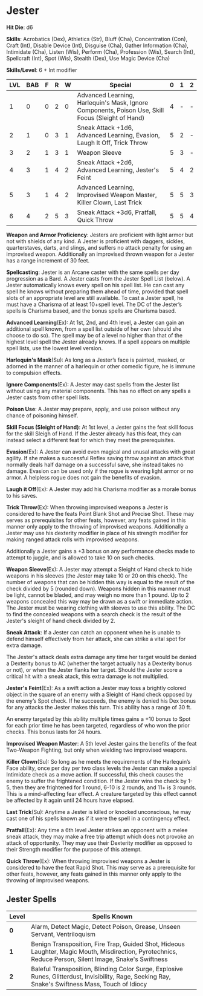 # Jester

**Hit Die**: d6

**Skills**: Acrobatics (Dex), Athletics (Str), Bluff (Cha), Concentration (Con), Craft (Int), Disable Device (Int), Disguise (Cha), Gather Information (Cha), Intimidate (Cha), Listen (Wis), Perform (Cha), Profession (Wis), Search (Int), Spellcraft (Int), Spot (Wis), Stealth (Dex), Use Magic Device (Cha)

**Skills/Level**: 6 + Int modifier

LVL | BAB | F | R | W | Special | 0 | 1 | 2
--- | --- | - | - | - | ------- | - | - | -
1   | 0   | 0 | 2 | 0 | Advanced Learning, Harlequin's Mask, Ignore Components, Poison Use, Skill Focus (Sleight of Hand) | 4 |  -  |  -  
2   | 1   | 0 | 3 | 1 | Sneak Attack +1d6, Advanced Learning, Evasion, Laugh It Off, Trick Throw | 5 | 2 |  -  
3   | 2   | 1 | 3 | 1 | Weapon Sleeve | 5 | 3 | -
4   | 3   | 1 | 4 | 2 | Sneak Attack +2d6, Advanced Learning, Jester's Feint | 5 | 4 | 2
5   | 3   | 1 | 4 | 2 | Advanced Learning, Improvised Weapon Master, Killer Clown, Last Trick | 5 | 5 | 3
6   | 4   | 2 | 5 | 3 | Sneak Attack +3d6, Pratfall, Quick Throw | 5 | 5 | 4

**Weapon and Armor Proficiency**: Jesters are proficient with light armor but not with shields of any kind. A Jester is proficient with daggers, sickles, quarterstaves, darts, and slings, and suffers no attack penalty for using an improvised weapon. Additionally an improvised thrown weapon for a Jester has a range increment of 30 feet.

**Spellcasting**: Jester is an Arcane caster with the same spells per day progression as a Bard. A Jester casts from the Jester Spell List (below). A Jester automatically knows every spell on his spell list. He can cast any spell he knows without preparing them ahead of time, provided that spell slots of an appropriate level are still available. To cast a Jester spell, he must have a Charisma of at least 10+spell level. The DC of the Jester’s spells is Charisma based, and the bonus spells are Charisma based.

**Advanced Learning**(Ex): At 1st, 2nd, and 4th level, a Jester can gain an additional spell known, from a spell list outside of her own (should she choose to do so). The spell may be of a level no higher than that of the highest level spell the Jester already knows. If a spell appears on multiple spell lists, use the lowest level version.

**Harlequin's Mask**(Su): As long as a Jester’s face is painted, masked, or adorned in the manner of a harlequin or other comedic figure, he is immune to compulsion effects.

**Ignore Components**(Ex): A Jester may cast spells from the Jester list without using any material components. This has no effect on any spells a Jester casts from other spell lists.

**Poison Use**: A Jester may prepare, apply, and use poison without any chance of poisoning himself.

**Skill Focus (Sleight of Hand)**: At 1st level, a Jester gains the feat skill focus for the skill Sleigh of Hand. If the Jester already has this feat, they can instead select a different feat for which they meet the prerequisites.

**Evasion**(Ex): A Jester can avoid even magical and unusal attacks with great agility. If she makes a successful Reflex saving throw against an attack that normally deals half damage on a successful save, she instead takes no damage. Evasion can be used only if the rogue is wearing light armor or no armor. A helpless rogue does not gain the benefits of evasion.

**Laugh it Off**(Ex): A Jester may add his Charisma modifier as a morale bonus to his saves.

**Trick Throw**(Ex): When throwing improvised weapons a Jester is considered to have the feats Point Blank Shot and Precise Shot. These may serves as prerequisites for other feats, however, any feats gained in this manner only apply to the throwing of improvised weapons. Additionally a Jester may use his dexterity modifier in place of his strength modifier for making ranged attack rolls with improvised weapons.

Additionally a Jester gains a +3 bonus on any performance checks made to attempt to juggle, and is allowed to take 10 on such checks.

**Weapon Sleeve**(Ex): A Jester may attempt a Sleight of Hand check to hide weapons in his sleeves (the Jester may take 10 or 20 on this check). The number of weapons that can be hidden this way is equal to the result of the check divided by 5 (rounded down). Weapons hidden in this manner must be light, cannot be bladed, and may weigh no more than 1 pound. Up to 2 weapons concealed this way may be drawn as a swift or immediate action. The Jester must be wearing clothing with sleeves to use this ability. The DC to find the concealed weapons with a search check is the result of the Jester's sleight of hand check divided by 2.

**Sneak Attack**: If a Jester can catch an opponent when he is unable to defend himself effectively from her attack, she can strike a vital spot for extra damage. 

The Jester's attack deals extra damage any time her target would be denied a Dexterity bonus to AC (whether the target actually has a Dexterity bonus or not), or when the Jester flanks her target. Should the Jester score a critical hit with a sneak atack, this extra damage is not multiplied. 

**Jester's Feint**(Ex): As a swift action a Jester may toss a brightly colored object in the square of an enemy with a Sleight of Hand check opposed by the enemy’s Spot check. If he succeeds, the enemy is denied his Dex bonus for any attacks the Jester makes this turn. This ability has a range of 30 ft.

An enemy targeted by this ability multiple times gains a +10 bonus to Spot for each prior time he has been targeted, regardless of who won the prior checks. This bonus lasts for 24 hours.

**Improvised Weapon Master**: A 5th level Jester gains the benefits of the feat Two-Weapon Fighting, but only when wielding two improvised weapons.

**Killer Clown**(Su): So long as he meets the requirements of the Harlequin’s Face ability, once per day per two class levels the Jester can make a special Intimidate check as a move action. If successful, this check causes the enemy to suffer the frightened condition. If the Jester wins the check by 1-5, then they are frightened for 1 round, 6-10 is 2 rounds, and 11+ is 3 rounds. This is a mind-affecting fear effect. A creature targeted by this effect cannot be affected by it again until 24 hours have elapsed.

**Last Trick**(Su): Anytime a Jester is killed or knocked unconscious, he may cast one of his spells known as if it were the spell in a contingency effect.

**Pratfall**(Ex): Any time a 6th level Jester strikes an opponent with a melee sneak attack, they may make a free trip attempt which does not provoke an attack of opportunity. They may use their Dexterity modifier as opposed to their Strength modifier for the purpose of this attempt.

**Quick Throw**(Ex): When throwing improvised weapons a Jester is considered to have the feat Rapid Shot. This may serve as a prerequisite for other feats, however, any feats gained in this manner only apply to the throwing of improvised weapons.

## Jester Spells

Level | Spells Known
----- | ------------
**0** | Alarm, Detect Magic, Detect Poison, Grease, Unseen Servant, Ventriloquism
**1** | Benign Transposition, Fire Trap, Guided Shot, Hideous Laughter, Magic Mouth, Misdirection, Pyrotechnics, Reduce Person, Silent Image, Snake's Swiftness
**2** | Baleful Transposition, Blinding Color Surge, Explosive Runes, Glitterdust, Invisibility, Rage, Seeking Ray, Snake's Swiftness Mass, Touch of Idiocy